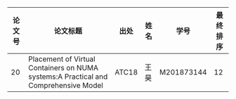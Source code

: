 |论文号|论文标题                                                                           |出处  |姓名|学号      |最终排序|
|-----|-----------------------------------------------------------------------------------|-----|----|----------|--------|
|20   |Placement of Virtual Containers on NUMA systems:A Practical and Comprehensive Model|ATC18|王昊|M201873144|12      |

